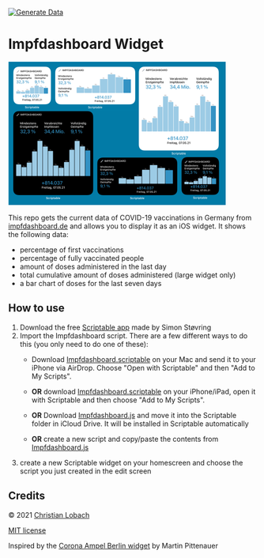 [![Generate Data](https://github.com/DerLobi/impfdashboard-scriptable-widget/actions/workflows/generate_data.yml/badge.svg)](https://github.com/DerLobi/impfdashboard-scriptable-widget/actions/workflows/generate_data.yml)
# Impfdashboard Widget

<img width=440 src="screenshot.png" />


This repo gets the current data of COVID-19 vaccinations in Germany from [impfdashboard.de](https://impfdashboard.de) and allows you to display it as an iOS widget. It shows the following data:

* percentage of first vaccinations
* percentage of fully vaccinated people
* amount of doses administered in the last day
* total cumulative amount of doses administered (large widget only)
* a bar chart of doses for the last seven days


## How to use

1. Download the free [Scriptable app](https://scriptable.app) made by Simon Støvring
2. Import the Impfdashboard script. There are a few different ways to do this (you only need to do one of these):
	- Download [Impfdashboard.scriptable](https://raw.githubusercontent.com/DerLobi/impfdashboard-scriptable-widget/main/scriptable/Impfdashboard.scriptable) on your Mac and send it to your iPhone via AirDrop. Choose "Open with Scriptable" and then "Add to My Scripts".

	- **OR** download [Impfdashboard.scriptable](https://raw.githubusercontent.com/DerLobi/impfdashboard-scriptable-widget/feature/scriptable-file/scriptable/Impfdashboard.scriptable) on your iPhone/iPad, open it with Scriptable and then choose "Add to My Scripts".

	- **OR** Download [Impfdashboard.js](https://raw.githubusercontent.com/DerLobi/impfdashboard-scriptable-widget/main/scriptable/Impfdashboard.js) and move it into the Scriptable folder in iCloud Drive. It will be installed in Scriptable automatically

	- **OR** create a new script and copy/paste the contents from [Impfdashboard.js](https://raw.githubusercontent.com/DerLobi/impfdashboard-scriptable-widget/main/scriptable/Impfdashboard.js)
3. create a new Scriptable widget on your homescreen and choose the script you just created in the edit screen

## Credits
© 2021 [Christian Lobach](https://christian-lobach.de)

[MIT license](LICENSE)

Inspired by the [Corona Ampel Berlin widget](https://gist.github.com/m4p/20cc77b6d9f1f422b75bc3ab6eed0ff3) by 
Martin Pittenauer

